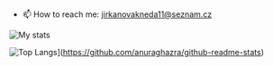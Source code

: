 - 📫 How to reach me: jirkanovakneda11@seznam.cz

![My stats](https://github-readme-stats.vercel.app/api?username=TaraJura&show_icons=true&theme=github_dark)

![Top Langs](https://github-readme-stats.vercel.app/api/top-langs/?username=TaraJura&hide_progress=true)](https://github.com/anuraghazra/github-readme-stats)

